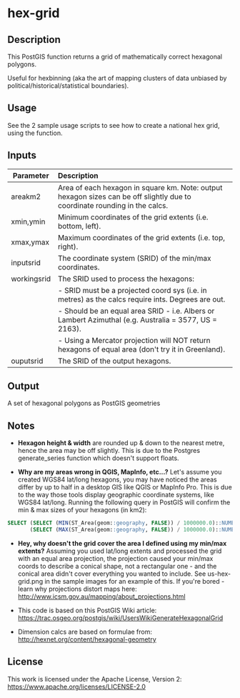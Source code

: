 # hex-grid

## Description

This PostGIS function returns a grid of mathematically correct hexagonal polygons.

Useful for hexbinning (aka the art of mapping clusters of data unbiased by political/historical/statistical boundaries).

## Usage

See the 2 sample usage scripts to see how to create a national hex grid, using the function.

## Inputs

| Parameter       | Description
| ----------- | :-------------
| areakm2     | Area of each hexagon in square km. Note: output hexagon sizes can be off slightly due to coordinate rounding in the calcs.
| xmin,ymin   | Minimum coordinates of the grid extents (i.e. bottom, left).
| xmax,ymax   | Maximum coordinates of the grid extents (i.e. top, right).
| inputsrid   | The coordinate system (SRID) of the min/max coordinates.
| workingsrid | The SRID used to process the hexagons:
|             | - SRID must be a projected coord sys (i.e. in metres) as the calcs require ints. Degrees are out.
|             | - Should be an equal area SRID - i.e. Albers or Lambert Azimuthal (e.g. Australia = 3577, US = 2163).
|             | - Using a Mercator projection will NOT return hexagons of equal area (don't try it in Greenland).
| ouputsrid   | The SRID of the output hexagons.

## Output

A set of hexagonal polygons as PostGIS geometries

## Notes

- **Hexagon height & width** are rounded up & down to the nearest metre, hence the area may be off slightly.  This is due to the Postgres generate_series function which doesn't support floats.

- **Why are my areas wrong in QGIS, MapInfo, etc...?** Let's assume you created WGS84 lat/long hexagons, you may have noticed the areas differ by up to half in a desktop GIS like QGIS or MapInfo Pro. This is due to the way those tools display geographic coordinate systems, like WGS84 lat/long. Running the following query in PostGIS will confirm the min & max sizes of your hexagons (in km2):
```sql
SELECT (SELECT (MIN(ST_Area(geom::geography, FALSE)) / 1000000.0)::NUMERIC(10,3) FROM my_hex_grid) AS minarea,
       (SELECT (MAX(ST_Area(geom::geography, FALSE)) / 1000000.0)::NUMERIC(10,3) FROM my_hex_grid) AS maxarea;
```

- **Hey, why doesn't the grid cover the area I defined using my min/max extents?** Assuming you used lat/long extents and processed the grid with an equal area projection, the projection caused your min/max coords to describe a conical shape, not a rectangular one - and the conical area didn't cover everything you wanted to include.  See us-hex-grid.png in the sample images for an example of this. If you're bored - learn why projections distort maps here: http://www.icsm.gov.au/mapping/about_projections.html

- This code is based on this PostGIS Wiki article: https://trac.osgeo.org/postgis/wiki/UsersWikiGenerateHexagonalGrid

- Dimension calcs are based on formulae from: http://hexnet.org/content/hexagonal-geometry

## License

This work is licensed under the Apache License, Version 2: https://www.apache.org/licenses/LICENSE-2.0
